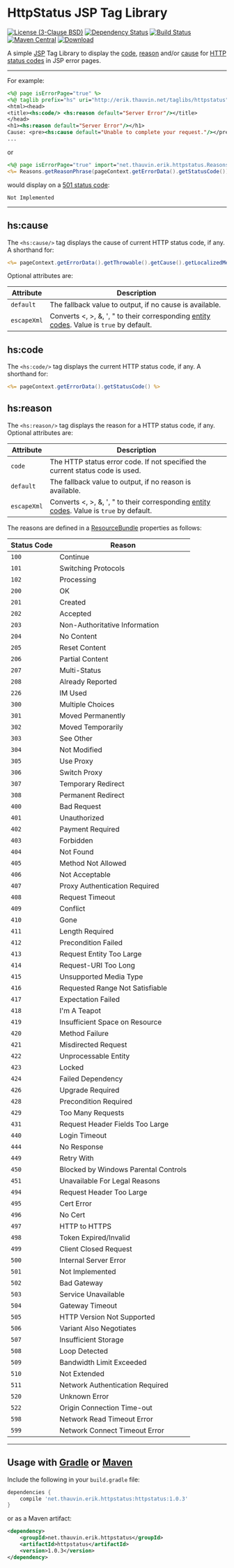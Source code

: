 #  HttpStatus JSP Tag Library

[![License (3-Clause BSD)](https://img.shields.io/badge/license-BSD%203--Clause-blue.svg?style=flat-square)](http://opensource.org/licenses/BSD-3-Clause) [![Dependency Status](https://www.versioneye.com/user/projects/56a6947a1b78fd002d00018a/badge.svg?style=flat)](https://www.versioneye.com/user/projects/56a6947a1b78fd002d00018a) [![Build Status](https://travis-ci.org/ethauvin/HttpStatus.svg?branch=master)](https://travis-ci.org/ethauvin/HttpStatus) [![Maven Central](https://maven-badges.herokuapp.com/maven-central/net.thauvin.erik.httpstatus/httpstatus/badge.svg)](https://maven-badges.herokuapp.com/maven-central/net.thauvin.erik.httpstatus/httpstatus) [ ![Download](https://api.bintray.com/packages/ethauvin/maven/HttpStatus/images/download.svg) ](https://bintray.com/ethauvin/maven/HttpStatus/_latestVersion)


A simple [JSP](http://www.oracle.com/technetwork/java/javaee/jsp/index.html) Tag Library to display the [code](#hscode), [reason](#hsreason) and/or [cause](#hscode) for [HTTP status codes](http://www.w3.org/Protocols/rfc2616/rfc2616-sec10.html) in JSP error pages.

----

For example:

```jsp
<%@ page isErrorPage="true" %>
<%@ taglib prefix="hs" uri="http://erik.thauvin.net/taglibs/httpstatus" %>
<html><head>
<title><hs:code/> <hs:reason default="Server Error"/></title>
</head>
<h1><hs:reason default="Server Error"/></h1>
Cause: <pre><hs:cause default="Unable to complete your request."/></pre>
...
```

or

```jsp
<%@ page isErrorPage="true" import="net.thauvin.erik.httpstatus.Reasons" %>
<%= Reasons.getReasonPhrase(pageContext.getErrorData().getStatusCode()) %>
```

would display on a [501 status code](http://www.w3.org/Protocols/rfc2616/rfc2616-sec10.html#sec10.5.2):

    Not Implemented

----

## hs:cause

The `<hs:cause/>` tag displays the cause of current HTTP status code, if any. A shorthand for:

```jsp
<%= pageContext.getErrorData().getThrowable().getCause().getLocalizedMessage() %>
```

Optional attributes are:

Attribute   | Description
----------- | -------------------------------------------------------------------------------------------
`default`   | The fallback value to output, if no cause is available.
`escapeXml` | Converts &lt;, &gt;, &amp;, ', " to their corresponding [entity codes](http://dev.w3.org/html5/html-author/charref). Value is `true` by default.

## hs:code
The `<hs:code/>` tag displays the current HTTP status code, if any. A shorthand for:

```jsp
<%= pageContext.getErrorData().getStatusCode() %>
```

## hs:reason

The `<hs:reason/>` tag displays the reason for a HTTP status code, if any. Optional attributes are:

Attribute   | Description
----------- | -------------------------------------------------------------------------------------------
`code`      | The HTTP status error code. If not specified the current status code is used.
`default`   | The fallback value to output, if no reason is available.
`escapeXml` | Converts &lt;, &gt;, &amp;, ', " to their corresponding [entity codes](http://dev.w3.org/html5/html-author/charref). Value is `true` by default.

The reasons are defined in a [ResourceBundle](http://docs.oracle.com/javase/8/docs/api/java/util/ResourceBundle.html) properties as follows:

Status Code | Reason
----------- | -------------------------------
`100`       | Continue
`101`       | Switching Protocols
`102`       | Processing
`200`       | OK
`201`       | Created
`202`       | Accepted
`203`       | Non-Authoritative Information
`204`       | No Content
`205`       | Reset Content
`206`       | Partial Content
`207`       | Multi-Status
`208`       | Already Reported
`226`       | IM Used
`300`       | Multiple Choices
`301`       | Moved Permanently
`302`       | Moved Temporarily
`303`       | See Other
`304`       | Not Modified
`305`       | Use Proxy
`306`       | Switch Proxy
`307`       | Temporary Redirect
`308`       | Permanent Redirect
`400`       | Bad Request
`401`       | Unauthorized
`402`       | Payment Required
`403`       | Forbidden
`404`       | Not Found
`405`       | Method Not Allowed
`406`       | Not Acceptable
`407`       | Proxy Authentication Required
`408`       | Request Timeout
`409`       | Conflict
`410`       | Gone
`411`       | Length Required
`412`       | Precondition Failed
`413`       | Request Entity Too Large
`414`       | Request-URI Too Long
`415`       | Unsupported Media Type
`416`       | Requested Range Not Satisfiable
`417`       | Expectation Failed
`418`       | I'm A Teapot
`419`       | Insufficient Space on Resource
`420`       | Method Failure
`421`       | Misdirected Request
`422`       | Unprocessable Entity
`423`       | Locked
`424`       | Failed Dependency
`426`       | Upgrade Required
`428`       | Precondition Required
`429`       | Too Many Requests
`431`       | Request Header Fields Too Large
`440`       | Login Timeout
`444`       | No Response
`449`       | Retry With
`450`       | Blocked by Windows Parental Controls
`451`       | Unavailable For Legal Reasons
`494`       | Request Header Too Large
`495`       | Cert Error
`496`       | No Cert
`497`       | HTTP to HTTPS
`498`       | Token Expired/Invalid
`499`       | Client Closed Request
`500`       | Internal Server Error
`501`       | Not Implemented
`502`       | Bad Gateway
`503`       | Service Unavailable
`504`       | Gateway Timeout
`505`       | HTTP Version Not Supported
`506`       | Variant Also Negotiates
`507`       | Insufficient Storage
`508`       | Loop Detected
`509`       | Bandwidth Limit Exceeded
`510`       | Not Extended
`511`       | Network Authentication Required
`520`       | Unknown Error
`522`       | Origin Connection Time-out
`598`       | Network Read Timeout Error
`599`       | Network Connect Timeout Error

----

## Usage with [Gradle](https://gradle.org/) or [Maven](http://maven.apache.org/)
Include the following in your `build.gradle` file:

```gradle
dependencies {
	compile 'net.thauvin.erik.httpstatus:httpstatus:1.0.3'
}
```

or as a Maven artifact:

```xml
<dependency>
    <groupId>net.thauvin.erik.httpstatus</groupId>
    <artifactId>httpstatus</artifactId>
    <version>1.0.3</version>
</dependency>
```